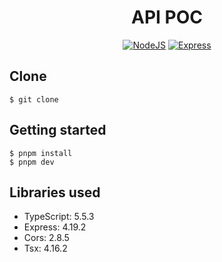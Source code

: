 <h1 align="center"> API POC </h1>

<div align="center">

  [![NodeJS](https://img.shields.io/badge/node.js-6DA55F?style=for-the-badge&logo=node.js&logoColor=white)](https://nodejs.org)
  [![Express](https://img.shields.io/badge/express.js-%23404d59.svg?style=for-the-badge&logo=express&logoColor=%2361DAFB)](https://expressjs.com)

</div>

## Clone
`$ git clone`

## Getting started

```
$ pnpm install
$ pnpm dev
```

## Libraries used

- TypeScript: 5.5.3
- Express: 4.19.2
- Cors: 2.8.5
- Tsx: 4.16.2

